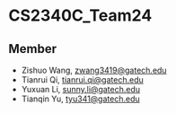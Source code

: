 # CS2340C_Team24

## Member

- Zishuo Wang, zwang3419@gatech.edu
- Tianrui Qi, tianrui.qi@gatech.edu
- Yuxuan Li, sunny.li@gatech.edu
- Tianqin Yu, tyu341@gatech.edu
